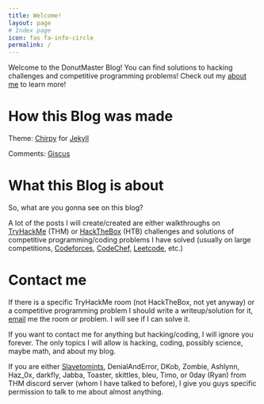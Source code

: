 ```yaml
---
title: Welcome!
layout: page
# Index page
icon: fas fa-info-circle
permalink: /
---
```


Welcome to the DonutMaster Blog! You can find solutions to hacking challenges and competitive programming problems! Check out my [about me](https://donutmaster.github.io/about-me) to learn more!

# How this Blog was made

Theme: [Chirpy](https://github.com/cotes2020/jekyll-theme-chirpy) for [Jekyll](https://jekyllrb.com/)

Comments: [Giscus](https://giscus.app)

# What this Blog is about
So, what are you gonna see on this blog?

A lot of the posts I will create/created are either walkthroughs on [TryHackMe](https://tryhackme.com/) (THM) or [HackTheBox](https://app.hackthebox.com/) (HTB) challenges and solutions of competitive programming/coding problems I have solved (usually on large competitions, [Codeforces](https://codeforces.com/), [CodeChef](https://www.codechef.com/), [Leetcode](https://leetcode.com/), etc.)

# Contact me
If there is a specific TryHackMe room (not HackTheBox, not yet anyway) or a competitive programming problem I should write a writeup/solution for it, [email](mailto:DonutMaster1337@proton.me) me the room or problem. I will see if I can solve it.

If you want to contact me for anything but hacking/coding, I will ignore you forever. The only topics I will allow is hacking, coding, possibly science, maybe math, and about my blog.

If you are either [Slavetomints](https://slavetomints.github.io/), DenialAndError, DKob, Zombie, Ashlynn, Haz_0x, darkfly, Jabba, Toaster, skittles, bleu, Timo, or 0day (Ryan) from THM discord server (whom I have talked to before), I give you guys specific permission to talk to me about almost anything.

